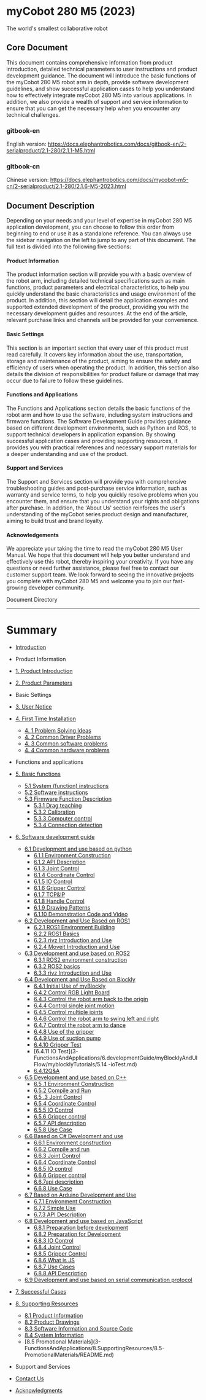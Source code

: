 # myCobot 280 M5 (2023)
The world's smallest collaborative robot

Core Document
---

This document contains comprehensive information from product introduction, detailed technical parameters to user instructions and product development guidance. The document will introduce the basic functions of the myCobot 280 M5 robot arm in depth, provide software development guidelines, and show successful application cases to help you understand how to effectively integrate myCobot 280 M5 into various applications. In addition, we also provide a wealth of support and service information to ensure that you can get the necessary help when you encounter any technical challenges.
### gitbook-en
English version: https://docs.elephantrobotics.com/docs/gitbook-en/2-serialproduct/2.1-280/2.1.1-M5.html
### gitbook-cn
Chinese version: https://docs.elephantrobotics.com/docs/mycobot-m5-cn/2-serialproduct/2.1-280/2.1.6-M5-2023.html

Document Description
---

Depending on your needs and your level of expertise in myCobot 280 M5 application development, you can choose to follow this order from beginning to end or use it as a standalone reference. You can always use the sidebar navigation on the left to jump to any part of this document. The full text is divided into the following five sections:

#### Product Information
The product information section will provide you with a basic overview of the robot arm, including detailed technical specifications such as main functions, product parameters and electrical characteristics, to help you quickly understand the basic characteristics and usage environment of the product. In addition, this section will detail the application examples and supported extended development of the product, providing you with the necessary development guides and resources. At the end of the article, relevant purchase links and channels will be provided for your convenience.

#### Basic Settings
This section is an important section that every user of this product must read carefully. It covers key information about the use, transportation, storage and maintenance of the product, aiming to ensure the safety and efficiency of users when operating the product. In addition, this section also details the division of responsibilities for product failure or damage that may occur due to failure to follow these guidelines.

#### Functions and Applications
The Functions and Applications section details the basic functions of the robot arm and how to use the software, including system instructions and firmware functions. The Software Development Guide provides guidance based on different development environments, such as Python and ROS, to support technical developers in application expansion. By showing successful application cases and providing supporting resources, it provides you with practical references and necessary support materials for a deeper understanding and use of the product.

#### Support and Services
The Support and Services section will provide you with comprehensive troubleshooting guides and post-purchase service information, such as warranty and service terms, to help you quickly resolve problems when you encounter them, and ensure that you understand your rights and obligations after purchase. In addition, the 'About Us' section reinforces the user's understanding of the myCobot series product design and manufacturer, aiming to build trust and brand loyalty.

#### Acknowledgements
We appreciate your taking the time to read the myCobot 280 M5 User Manual. We hope that this document will help you better understand and effectively use this robot, thereby inspiring your creativity. If you have any questions or need further assistance, please feel free to contact our customer support team. We look forward to seeing the innovative projects you complete with myCobot 280 M5 and welcome you to join our fast-growing developer community.

Document Directory

---

# Summary

* [Introduction](README.md)

* Product Information

* [1. Product Introduction](1-ProductInformation/1.ProductIntroduction/1-ProductIntroduction.md)
* [2. Product Parameters](1-ProductInformation/2.ProductParameter/2-ProductParameters.md)

* Basic Settings

* [3. User Notice](2-BasicSettings/3.UserNotice/3-UserInstructions.md)
* [4. First Time Installation](2-BasicSettings/4.FirstTimeInstallation/4-FirstTimeInstallation.md)
  * [4. 1 Problem Solving Ideas](4-SupportAndService/9.Troubleshooting/9.0-how_to_ask.md)
  * [4. 2 Common Driver Problems](4-SupportAndService/9.Troubleshooting/9.1-driver.md)
  * [4. 3 Common software problems](4-SupportAndService/9.Troubleshooting/9.2-software.md)
  * [4. 4 Common hardware problems](4-SupportAndService/9.Troubleshooting/9.3-hardware.md)
* Functions and applications
* [5. Basic functions](3-FunctionsAndApplications/5.BasicFunction/README.md)
   * [5.1 System (function) instructions](3-FunctionsAndApplications/5.BasicFunction/5.1-Functionlnstruction/README.md)
   * [5.2 Software instructions](3-FunctionsAndApplications/5.BasicFunction/5.2-Softwarelnstructions/README.md)
   * [5.3 Firmware Function Description](3-FunctionsAndApplications/5.BasicFunction/5.3-FirmwareFunctionDescription/README.md)
      * [5.3.1 Drag teaching](3-FunctionsAndApplications/5.BasicFunction/5.3-FirmwareFunctionDescription/5.3.1-moving/5.3.1.1-micro_controller.md)
      * [5.3.2 Calibration](3-FunctionsAndApplications/5.BasicFunction/5.3-FirmwareFunctionDescription/5.3.2-calibration/5.3.2.1-micro_controller.md)
      * [5.3.3 Computer control](3-FunctionsAndApplications/5.BasicFunction/5.3-FirmwareFunctionDescription/5.3.3-transponder/5.3.3.1-micro_controller.md)
      * [5.3.4 Connection detection](3-FunctionsAndApplications/5.BasicFunction/5.3-FirmwareFunctionDescription/5.3.4-connection/5.3.4.1-micro_controller.md)
 * [6. Software development guide](3-FunctionsAndApplications/6.developmentGuide/README.md)
     * [6.1 Development and use based on python](3-FunctionsAndApplications/6.developmentGuide/python/README.md)
       * [6.1.1 Environment Construction](3-FunctionsAndApplications/6.developmentGuide/python/1_download.md)
       * [6.1.2 API Description](3-FunctionsAndApplications/6.developmentGuide/python/2_API.md)
       * [6.1.3 Joint Control](3-FunctionsAndApplications/6.developmentGuide/python/3_angle.md)
       * [6.1.4 Coordinate Control](3-FunctionsAndApplications/6.developmentGuide/python/4_coord.md)
       * [6.1.5 IO Control](3-FunctionsAndApplications/6.developmentGuide/python/5_IO.md)
       * [6.1.6 Gripper Control](3-FunctionsAndApplications/6.developmentGuide/python/6_gripper.md)
       * [6.1.7 TCP&IP](3-FunctionsAndApplications/6.developmentGuide/python/7_TCPIP.md)
       * [6.1.8 Handle Control](3-FunctionsAndApplications/6.developmentGuide/python/9_HandleControl.md)
       * [6.1.9 Drawing Patterns](3-FunctionsAndApplications/6.developmentGuide/python/15_280_gcode_draw.md)
       * [6.1.10 Demonstration Code and Video](3-FunctionsAndApplications/6.developmentGuide/python/8_example.md)
    * [6.2 Development and Use Based on ROS1](3-FunctionsAndApplications/6.developmentGuide/ROS/12.1-ROS1/12.1.1-Introduction.md)
      * [6.2.1 ROS1 Environment Building](3-FunctionsAndApplications/6.developmentGuide/ROS/12.1-ROS1/12.1.2-EnvironmentBuilding.md)
      * [6.2.2 ROS1 Basics](3-FunctionsAndApplications/6.developmentGuide/ROS/12.1-ROS1/12.1.3-ROS_Basics.md)
      * [6.2.3 rivz Introduction and Use](3-FunctionsAndApplications/6.developmentGuide/ROS/12.1-ROS1/12.1.4-rivzIntroductionAndUse/README.md)
      * [6.2.4 Moveit Introduction and Use](3-FunctionsAndApplications/6.developmentGuide/ROS/12.1-ROS1/12.1.5-Moveit/README.md)
   * [6.3 Development and use based on ROS2](3-FunctionsAndApplications/6.developmentGuide/ROS/12.2-ROS2/12.2.3-ROS2Introduction.md)
     * [6.3.1 ROS2 environment construction](3-FunctionsAndApplications/6.developmentGuide/ROS/12.2-ROS2/12.2.1-InstallationOfROS2.md)
     * [6.3.2 ROS2 basics](3-FunctionsAndApplications/6.developmentGuide/ROS/12.2-ROS2/12.2.2-BasicTutorial.md)
     * [6.3.3 rivz Introduction and Use](3-FunctionsAndApplications/6.developmentGuide/ROS/12.2-ROS2/12.2.4-rivzIntroductionAndUse/README.md)
   * [6.4 Development and Use Based on Blockly](3-FunctionsAndApplications/6.developmentGuide/myBlocklyAndUlFlow/myblocklyTutorials/README.md)
     * [6.4.1 Initial Use of myBlockly](3-FunctionsAndApplications/6.developmentGuide/myBlocklyAndUlFlow/myblocklyTutorials/5.1.1-myBlocklyFirstUse.md)
     * [6.4.2 Control RGB Light Board](3-FunctionsAndApplications/6.developmentGuide/myBlocklyAndUlFlow/myblocklyTutorials/5.1.2-ControlRGB.md)
     * [6.4.3 Control the robot arm back to the origin](3-FunctionsAndApplications/6.developmentGuide/myBlocklyAndUlFlow/myblocklyTutorials/5.1.3-ControlRoboticArmBackZero.md)
     * [6.4.4 Control single joint motion](3-FunctionsAndApplications/6.developmentGuide/myBlocklyAndUlFlow/myblocklyTutorials/5.1.4-ControlSingleJoint.md)
     * [6.4.5 Control multiple joints](3-FunctionsAndApplications/6.developmentGuide/myBlocklyAndUlFlow/myblocklyTutorials/5.1.5-ControlSinglesJoint.md)
     * [6.4.6 Control the robot arm to swing left and right](3-FunctionsAndApplications/6.developmentGuide/myBlocklyAndUlFlow/myblocklyTutorials/5.1.6-ControlRoboticSwingLeft&Right.md)
     * [6.4.7 Control the robot arm to dance](3-FunctionsAndApplications/6.developmentGuide/myBlocklyAndUlFlow/myblocklyTutorials/5.1.7-ControlRoboticArmDance.md)
     * [6.4.8 Use of the gripper](3-FunctionsAndApplications/6.developmentGuide/myBlocklyAndUlFlow/myblocklyTutorials/5.1.8-GripperUse.md)
     * [6.4.9 Use of suction pump](3-FunctionsAndApplications/6.developmentGuide/myBlocklyAndUlFlow/myblocklyTutorials/5.1.9-PumpUse.md)
     * [6.4.10 Gripper Test](3-FunctionsAndApplications/6.developmentGuide/myBlocklyAndUlFlow/myblocklyTutorials/5.13-gripperTest.md)
     * [6.4.11 IO Test](3-FunctionsAndApplications/6.developmentGuide/myBlocklyAndUlFlow/myblocklyTutorials/5.14 -ioTest.md) 
     * [6.4.12Q&A](3-FunctionsAndApplications/6.developmentGuide/myBlocklyAndUlFlow/myblocklyTutorials/5.1.10Q&A.md)
   * [6.5 Development and use based on C++](3-FunctionsAndApplications/6.developmentGuide/Cplus/README.md)
     * [6.5 .1 Environment Construction](3-FunctionsAndApplications/6.developmentGuide/Cplus/8.1-download.md)
     * [6.5.2 Compile and Run](3-FunctionsAndApplications/6.developmentGuide/Cplus/8.2-build.md)
     * [6.5 .3 Joint Control](3-FunctionsAndApplications/6.developmentGuide/Cplus/8.3-angle.md)
     * [6.5.4 Coordinate Control](3-FunctionsAndApplications/6.developmentGuide/Cplus/8.4-coord.md)
     * [6.5.5 IO Control](3-FunctionsAndApplications/6.developmentGuide/Cplus/8.5-io.md)
     * [6.5.6 Gripper control](3-FunctionsAndApplications/6.developmentGuide/Cplus/8.6-gripper.md)
     * [6.5.7 API description](3-FunctionsAndApplications/6.developmentGuide/Cplus/8.7-API.md) 
     * [6.5.8 Use Case](3-FunctionsAndApplications/6.developmentGuide/Cplus/8.8-example.md)
   * [6.6 Based on C# Development and use](3-FunctionsAndApplications/6.developmentGuide/Csharp/README.md)
     * [6.6.1 Environment construction](3-FunctionsAndApplications/6.developmentGuide/Csharp/9.1-environment.md)
     * [6.6.2 Compile and run ](3-FunctionsAndApplications/6.developmentGuide/Csharp/9.2-build.md)
     * [6.6.3 Joint Control](3-FunctionsAndApplications/6.developmentGuide/Csharp/9.3-angle.md)
     * [6.6.4 Coordinate Control ](3-FunctionsAndApplications/6.developmentGuide/Csharp/9.4-coord.md)
     * [6.6.5 IO control](3-FunctionsAndApplications/6.developmentGuide/Csharp/9.5-io.md)
     * [6.6.6 Gripper control](3-FunctionsAndApplications/6.developmentGuide/Csharp/9.6-gripper.md)
     * [6.6.7api description](3-FunctionsAndApplications/6.developmentGuide/Csharp/9.7-API.md)
     * [6.6.8 Use Case](3-FunctionsAndApplications/6.developmentGuide/Csharp/9.8-example.md)
   * [6.7 Based on Arduino Development and Use](3-FunctionsAndApplications/6.developmentGuide/Arduino/README.md)
     * [6.7.1 Environment Construction](3-FunctionsAndApplications/6.developmentGuide/Arduino/10.1-arduino_download.md)
     * [6.7.2 Simple Use](3-FunctionsAndApplications/6.developmentGuide/Arduino/10.2-arduino_use.md)
     * [6.7.3 API Description](3-FunctionsAndApplications/6.developmentGuide/Arduino/10.3-api.md)
   * [6.8 Development and use based on JavaScript](3-FunctionsAndApplications/6.developmentGuide/JavaScript/README.md)
     * [6.8.1 Preparation before development](3-FunctionsAndApplications/6.developmentGuide/JavaScript/11.1-PreparationsBeforeDevelopment.md)
     * [6.8.2 Preparation for Development](3-FunctionsAndApplications/6.developmentGuide/JavaScript/11.2-PreparationsForDevelopment.md)
     * [6.8.3 IO Control](3-FunctionsAndApplications/6.developmentGuide/JavaScript/11.3-IO_Control.md)
     * [6.8.4 Joint Control](3-FunctionsAndApplications/6.developmentGuide/JavaScript/11.4-Joint_Control.md)
     * [6.8.5 Gripper Control](3-FunctionsAndApplications/6.developmentGuide/JavaScript/11.5-Gripper_Control.md) 
     * [6.8.6 What is JS](3-FunctionsAndApplications/6.developmentGuide/JavaScript/11.6-What_is_JS.md)
     * [6.8.7 Use Cases](3-FunctionsAndApplications/6.developmentGuide/JavaScript/11.7-Use_Cases.md)
     * [6.8.8 API Description](3-FunctionsAndApplications/6.developmentGuide/JavaScript/11.8-API_Description.md)
   * [6.9 Development and use based on serial communication protocol](3-FunctionsAndApplications/6.developmentGuide/CommunicationProtocolPackage/18-communication.md)
* [7. Successful Cases](3-FunctionsAndApplications/7.SuccessfulCase/7-SuccessfulCases.md)
* [ 8. Supporting Resources](3-FunctionsAndApplications/8.SupportingResources/README.md)
  * [8.1 Product Information](3-FunctionsAndApplications/8.SupportingResources/8.1-ProductInformation/README.md)
  * [8.2 Product Drawings](3-FunctionsAndApplications/8.SupportingResources/8.2-ProductDrawings/README.md)
  * [8.3 Software Information and Source Code ](3-FunctionsAndApplications/8.SupportingResources/8.3-SoftwareInformationAndSourceCode/README.md)
  * [8.4 System Information](3-FunctionsAndApplications/8.SupportingResources/8.4-SystemInformation/README.md)
  * [8.5 Promotional Materials](3- FunctionsAndApplications/8.SupportingResources/8.5-PromotionalMaterials/README.md)
* Support and Services
*  [ Contact Us](4-SupportAndService/11.AboutUs/11.AboutUs.md)

* [Acknowledgments](5-Acknowledgments/5-Acknowledgments.md)